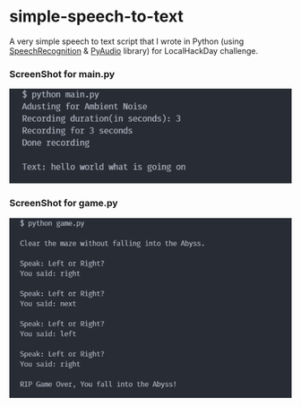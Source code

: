 # simple-speech-to-text

A very simple speech to text script that I wrote in Python (using [SpeechRecognition](https://pypi.org/project/SpeechRecognition/) & [PyAudio](https://pypi.org/project/PyAudio/) library) for LocalHackDay challenge.

### ScreenShot for main.py
![main](./demo_main.PNG)

### ScreenShot for game.py
![game](./demo_game.PNG)
